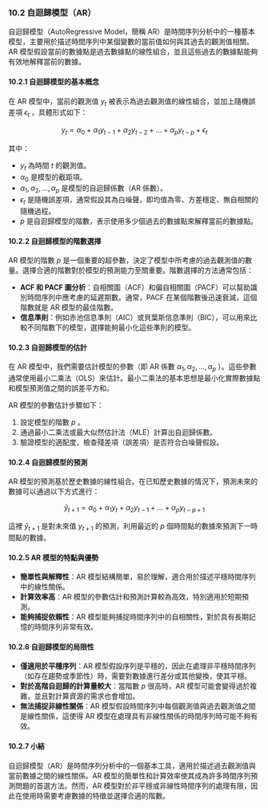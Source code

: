 ### 10.2 自迴歸模型（AR）

自迴歸模型（AutoRegressive Model，簡稱 AR）是時間序列分析中的一種基本模型，主要用於描述時間序列中某個變數的當前值如何與其過去的觀測值相關。AR 模型假設當前的數據點是過去數據點的線性組合，並且這些過去的數據點能夠有效地解釋當前的數據。

#### 10.2.1 自迴歸模型的基本概念

在 AR 模型中，當前的觀測值  $`y_t`$  被表示為過去觀測值的線性組合，並加上隨機誤差項  $`\epsilon_t`$ ，具體形式如下：


```math
y_t = \alpha_0 + \alpha_1 y_{t-1} + \alpha_2 y_{t-2} + \dots + \alpha_p y_{t-p} + \epsilon_t
```


其中：
-  $`y_t`$  為時間  $`t`$  的觀測值。
-  $`\alpha_0`$  是模型的截距項。
-  $`\alpha_1, \alpha_2, \dots, \alpha_p`$  是模型的自迴歸係數（AR 係數）。
-  $`\epsilon_t`$  是隨機誤差項，通常假設其為白噪聲，即均值為零、方差穩定、無自相關的隨機過程。
-  $`p`$  是自迴歸模型的階數，表示使用多少個過去的數據點來解釋當前的數據點。

#### 10.2.2 自迴歸模型的階數選擇

AR 模型的階數  $`p`$  是一個重要的超參數，決定了模型中所考慮的過去觀測值的數量。選擇合適的階數對於模型的預測能力至關重要。階數選擇的方法通常包括：
- **ACF 和 PACF 圖分析**：自相關圖（ACF）和偏自相關圖（PACF）可以幫助識別時間序列中應考慮的延遲期數。通常，PACF 在某個階數後迅速衰減，這個階數就是 AR 模型的最佳階數。
- **信息準則**：例如赤池信息準則（AIC）或貝葉斯信息準則（BIC），可以用來比較不同階數下的模型，選擇能夠最小化這些準則的模型。

#### 10.2.3 自迴歸模型的估計

在 AR 模型中，我們需要估計模型的參數（即 AR 係數  $`\alpha_1, \alpha_2, \dots, \alpha_p`$ ）。這些參數通常使用最小二乘法（OLS）來估計。最小二乘法的基本思想是最小化實際數據點和模型預測值之間的誤差平方和。

AR 模型的參數估計步驟如下：
1. 設定模型的階數  $`p`$ 。
2. 通過最小二乘法或最大似然估計法（MLE）計算出自迴歸係數。
3. 驗證模型的適配度，檢查殘差項（誤差項）是否符合白噪聲假設。

#### 10.2.4 自迴歸模型的預測

AR 模型的預測基於歷史數據的線性組合。在已知歷史數據的情況下，預測未來的數據可以通過以下方式進行：


```math
\hat{y}_{t+1} = \alpha_0 + \alpha_1 y_t + \alpha_2 y_{t-1} + \dots + \alpha_p y_{t-p+1}
```


這裡  $`\hat{y}_{t+1}`$  是對未來值  $`y_{t+1}`$  的預測，利用最近的  $`p`$  個時間點的數據來預測下一時間點的數據。

#### 10.2.5 AR 模型的特點與優勢

- **簡單性與解釋性**：AR 模型結構簡單，易於理解，適合用於描述平穩時間序列中的線性關係。
- **計算效率高**：AR 模型的參數估計和預測計算較為高效，特別適用於短期預測。
- **能夠捕捉依賴性**：AR 模型能夠捕捉時間序列中的自相關性，對於具有長期記憶的時間序列非常有效。

#### 10.2.6 自迴歸模型的局限性

- **僅適用於平穩序列**：AR 模型假設序列是平穩的，因此在處理非平穩時間序列（如存在趨勢或季節性）時，需要對數據進行差分或其他變換，使其平穩。
- **對於高階自迴歸的計算量較大**：當階數  $`p`$  很高時，AR 模型可能會變得過於複雜，並且對計算資源的需求也會增加。
- **無法捕捉非線性關係**：AR 模型假設時間序列中每個觀測值與過去觀測值之間是線性關係，這使得 AR 模型在處理具有非線性關係的時間序列時可能不夠有效。

#### 10.2.7 小結

自迴歸模型（AR）是時間序列分析中的一個基本工具，適用於描述過去觀測值與當前數據之間的線性關係。AR 模型的簡單性和計算效率使其成為許多時間序列預測問題的首選方法。然而，AR 模型對於非平穩或非線性時間序列的處理有限，因此在使用時需要考慮數據的特徵並選擇合適的階數。